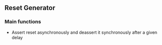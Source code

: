 ## Reset Generator

### Main functions
- Assert reset asynchronously and deassert it synchronously after a given delay
